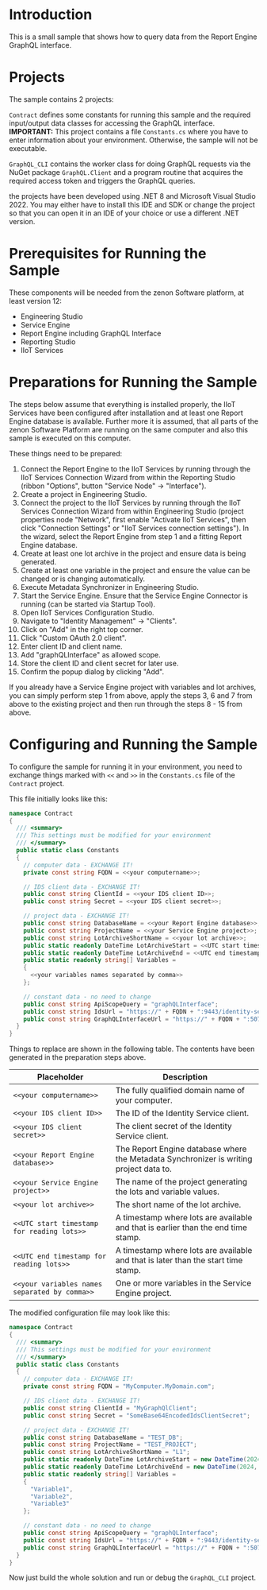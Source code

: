 # Introduction

This is a small sample that shows how to query data from the Report Engine GraphQL interface.

# Projects

The sample contains 2 projects:

`Contract` defines some constants for running this sample and the required input/output data classes for accessing the GraphQL interface.
**IMPORTANT:** This project contains a file `Constants.cs` where you have to enter information about your environment. Otherwise, the sample will not be executable.

`GraphQL_CLI` contains the worker class for doing GraphQL requests via the NuGet package `GraphQL.Client` and a program routine that acquires the required access token and triggers the GraphQL queries.

the projects have been developed using .NET 8 and Microsoft Visual Studio 2022. You may either have to install this IDE and SDK or change the project so that you can open it in an IDE of your choice or use a different .NET version.

# Prerequisites for Running the Sample

These components will be needed from the zenon Software platform, at least version 12:

- Engineering Studio
- Service Engine
- Report Engine including GraphQL Interface
- Reporting Studio
- IIoT Services

# Preparations for Running the Sample

The steps below assume that everything is installed properly, the IIoT Services have been configured after installation and at least one Report Engine database is available. Further more it is assumed, that all parts of the zenon Software Platform are running on the same computer and also this sample is executed on this computer.

These things need to be prepared:

1. Connect the Report Engine to the IIoT Services by running through the IIoT Services Connection Wizard from within the Reporting Studio (ribbon "Options", button "Service Node" -> "Interface").
2. Create a project in Engineering Studio.
3. Connect the project to the IIoT Services by running through the IIoT Services Connection Wizard from within Engineering Studio (project properties node "Network", first enable "Activate IIoT Services", then click "Connection Settings" or "IIoT Services connection settings"). In the wizard, select the Report Engine from step 1 and a fitting Report Engine database.
4. Create at least one lot archive in the project and ensure data is being generated.
5. Create at least one variable in the project and ensure the value can be changed or is changing automatically.
6. Execute Metadata Synchronizer in Engineering Studio.
7. Start the Service Engine. Ensure that the Service Engine Connector is running (can be started via Startup Tool).
8. Open IIoT Services Configuration Studio.
9. Navigate to "Identity Management" -> "Clients".
10. Click on "Add" in the right top corner.
11. Click "Custom OAuth 2.0 client".
12. Enter client ID and client name.
13. Add "graphQLInterface" as allowed scope.
14. Store the client ID and client secret for later use.
15. Confirm the popup dialog by clicking "Add".

If you already have a Service Engine project with variables and lot archives, you can simply perform step 1 from above, apply the steps 3, 6 and 7 from above to the existing project and then run through the steps 8 - 15 from above.

# Configuring and Running the Sample

To configure the sample for running it in your environment, you need to exchange things marked with `<<` and `>>` in the `Constants.cs` file of the `Contract` project.

This file initially looks like this:

```c#
namespace Contract
{
  /// <summary>
  /// This settings must be modified for your environment
  /// </summary>
  public static class Constants
  {
    // computer data - EXCHANGE IT!
    private const string FQDN = <<your computername>>;

    // IDS client data - EXCHANGE IT!
    public const string ClientId = <<your IDS client ID>>;
    public const string Secret = <<your IDS client secret>>;

    // project data - EXCHANGE IT!
    public const string DatabaseName = <<your Report Engine database>>;
    public const string ProjectName = <<your Service Engine project>>;
    public const string LotArchiveShortName = <<your lot archive>>;
    public static readonly DateTime LotArchiveStart = <<UTC start timestamp for reading lots>>;
    public static readonly DateTime LotArchiveEnd = <<UTC end timestamp for reading lots>>;
    public static readonly string[] Variables =
    {
      <<your variables names separated by comma>>
    };

    // constant data - no need to change
    public const string ApiScopeQuery = "graphQLInterface";
    public const string IdsUrl = "https://" + FQDN + ":9443/identity-service";
    public const string GraphQLInterfaceUrl = "https://" + FQDN + ":50793/graphql";
  }
}
```

Things to replace are shown in the following table. The contents have been generated in the preparation steps above.

| Placeholder | Description |
|-------------|-------------|
| `<<your computername>>` | The fully qualified domain name of your computer. |
| `<<your IDS client ID>>` | The ID of the Identity Service client. |
| `<<your IDS client secret>>` | The client secret of the Identity Service client. |
| `<<your Report Engine database>>` | The Report Engine database where the Metadata Synchronizer is writing project data to. |
| `<<your Service Engine project>>` | The name of the project generating the lots and variable values. |
| `<<your lot archive>>` | The short name of the lot archive. |
| `<<UTC start timestamp for reading lots>>` | A timestamp where lots are available and that is earlier than the end time stamp. |
| `<<UTC end timestamp for reading lots>>` | A timestamp where lots are available and that is later than the start time stamp. |
| `<<your variables names separated by comma>>` | One or more variables in the Service Engine project. |

The modified configuration file may look like this:

```c#
namespace Contract
{
  /// <summary>
  /// This settings must be modified for your environment
  /// </summary>
  public static class Constants
  {
    // computer data - EXCHANGE IT!
    private const string FQDN = "MyComputer.MyDomain.com";

    // IDS client data - EXCHANGE IT!
    public const string ClientId = "MyGraphQlClient";
    public const string Secret = "SomeBase64EncodedIdsClientSecret";

    // project data - EXCHANGE IT!
    public const string DatabaseName = "TEST_DB";
    public const string ProjectName = "TEST_PROJECT";
    public const string LotArchiveShortName = "L1";
    public static readonly DateTime LotArchiveStart = new DateTime(2024, 1, 1, 10, 0, 0, DateTimeKind.Utc);
    public static readonly DateTime LotArchiveEnd = new DateTime(2024, 1, 1, 11, 0, 0, DateTimeKind.Utc);
    public static readonly string[] Variables =
    {
      "Variable1",
      "Variable2",
      "Variable3"
    };

    // constant data - no need to change
    public const string ApiScopeQuery = "graphQLInterface";
    public const string IdsUrl = "https://" + FQDN + ":9443/identity-service";
    public const string GraphQLInterfaceUrl = "https://" + FQDN + ":50793/graphql";
  }
}
```

Now just build the whole solution and run or debug the `GraphQL_CLI` project.